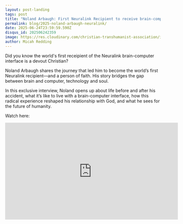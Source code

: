 ```yaml
---
layout: post-landing
tags: post
title: "Noland Arbaugh: First Neuralink Recipient to receive brain-computer interface"
permalink: blog/2025-noland-arbaugh-neuralink/
date: 2025-06-24T23:59:59.590Z
disqus_id: 202506242359
image: https://res.cloudinary.com/christian-transhumanist-association/image/upload/v1751292628/noland-arbaugh-1.png
author: Micah Redding
---
```


Did you know the world's first receipient of the Neuralink brain-computer interface is a devout Christian?

Noland Arbaugh shares the journey that led him to become the world’s first Neuralink recipient—and a person of faith. His story bridges the gap between brain and computer, technology and soul.

In this exclusive interview, Noland opens up about life before and after his accident, what it’s like to live with a brain-computer interface, how this radical experience reshaped his relationship with God, and what he sees for the future of humanity.

Watch here:

<iframe width="560" height="315" src="https://www.youtube.com/embed/xw2Y258hCpU?si=qcgTrOXVSD1XvzmB" title="YouTube video player" frameborder="0" allow="accelerometer; autoplay; clipboard-write; encrypted-media; gyroscope; picture-in-picture; web-share" referrerpolicy="strict-origin-when-cross-origin" allowfullscreen></iframe>


